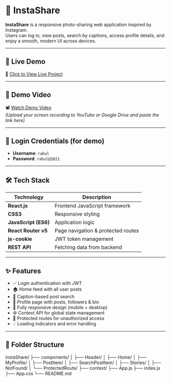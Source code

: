 # 📸 InstaShare

**InstaShare** is a responsive photo-sharing web application inspired by Instagram.  
Users can log in, view posts, search by captions, access profile details, and enjoy a smooth, modern UI across devices.

---

## 🚀 Live Demo

🔗 [Click to View Live Project](https://sathishinstapro.ccbp.tech)

---

## 🎥 Demo Video

📽️ [Watch Demo Video](#)  
*(Upload your screen recording to YouTube or Google Drive and paste the link here)*

---

## 🔐 Login Credentials (for demo)

- **Username**: `rahul`
- **Password**: `rahul@2021`

---

## 🛠️ Tech Stack

| Technology        | Description                        |
|-------------------|------------------------------------|
| **React.js**      | Frontend JavaScript framework      |
| **CSS3**          | Responsive styling                 |
| **JavaScript (ES6)** | Application logic              |
| **React Router v5** | Page navigation & protected routes |
| **js-cookie**     | JWT token management               |
| **REST API**      | Fetching data from backend         |

---

## ✨ Features

- ✅ Login authentication with JWT
- 🏠 Home feed with all user posts
- 🔎 Caption-based post search
- 👤 Profile page with posts, followers & bio
- 📱 Fully responsive design (mobile + desktop)
- ⚙️ Context API for global state management
- 🚫 Protected routes for unauthorized access
- 💡 Loading indicators and error handling

---

## 📁 Folder Structure

instaShare/
├── components/
│ ├── Header/
│ ├── Home/
│ ├── MyProfile/
│ ├── PostItem/
│ ├── SearchPostItem/
│ ├── Stories/
│ ├── NotFound/
│ └── ProtectedRoute/
├── context/
├── App.js
├── index.js
├── App.css
└── README.md



